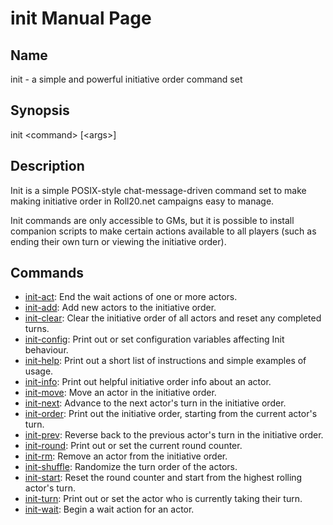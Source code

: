 
# init Manual Page

## Name

init - a simple and powerful initiative order command set

## Synopsis

init \<command\> \[\<args\>\]

## Description

Init is a simple POSIX-style chat-message-driven command set to make making initiative order in Roll20.net campaigns easy to manage. 

Init commands are only accessible to GMs, but it is possible to install companion scripts to make certain actions available to all players (such as ending their own turn or viewing the initiative order).

## Commands

  - [init-act](init-act.md): End the wait actions of one or more actors.
  - [init-add](init-add.md): Add new actors to the initiative order.
  - [init-clear](init-clear.md): Clear the initiative order of all actors and reset any completed turns.
  - [init-config](init-config.md): Print out or set configuration variables affecting Init behaviour.
  - [init-help](init-help.md): Print out a short list of instructions and simple examples of usage.
  - [init-info](init-status.md): Print out helpful initiative order info about an actor.
  - [init-move](init-move.md): Move an actor in the initiative order.
  - [init-next](init-next.md): Advance to the next actor's turn in the initiative order.
  - [init-order](init-order.md): Print out the initiative order, starting from the current actor's turn.
  - [init-prev](init-prev.md): Reverse back to the previous actor's turn in the initiative order.
  - [init-round](init-reset.md): Print out or set the current round counter.
  - [init-rm](init-rm.md): Remove an actor from the initiative order.
  - [init-shuffle](init-shuffle.md): Randomize the turn order of the actors.
  - [init-start](init-start.md): Reset the round counter and start from the highest rolling actor's turn.
  - [init-turn](init-reset.md): Print out or set the actor who is currently taking their turn.
  - [init-wait](init-wait.md): Begin a wait action for an actor.
